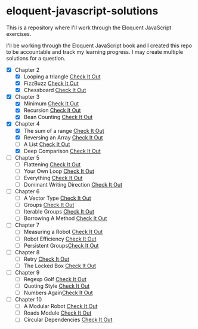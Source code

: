# eloquent-javascript-solutions
 This is a repository where I'll work through the Eloquent JavaScript exercises.


I'll be working through the Eloquent JavaScript book and I created this repo to be accountable and track my learning progress. I may create multiple solutions for a question.

- [x] Chapter 2
	 - [x] Looping a triangle [Check It Out](/chapter-2-exercises/looping-a-triangle/README)
	 - [x] FizzBuzz [Check It Out](/chapter-2-exercises/fizzbuzz/README)
	 - [x] Chessboard [Check It Out](/chapter-2-exercises/chessboard/README)

- [x] Chapter 3 
	- [x] Minimum [Check It Out](/chapter-3-exercises/minimum/README)
	- [x] Recursion [Check It Out](/chapter-3-exercises/recursion/README)
	- [x] Bean Counting [Check It Out](/chapter-3-exercises/bean-counting/README)

- [x] Chapter 4
	- [x] The sum of a range [Check It Out](/chapter-4-exercises/the-sum-of-a-range/README)
	- [x] Reversing an Array [Check It Out](/chapter-4-exercises/reversing-an-array/README)
	- [ ] A List [Check It Out](/chapter-4-exercises/a-list/README)
	- [x] Deep Comparison [Check It Out](/chapter-4-exercises/deep-comparison/README)

- [ ] Chapter 5
	- [ ] Flattening [Check It Out](/chapter-5-exercises/flattening/README)
	- [ ] Your Own Loop [Check It Out](/chapter-5-exercises/your-own-loop/README)
	- [ ] Everything [Check It Out](/chapter-5-exercises/everything/README)
	- [ ] Dominant Writing Direction [Check It Out](/chapter-5-exercises/dominant-writing-direction/README)

- [ ] Chapter 6
	- [ ] A Vector Type [Check It Out](/chapter-6-exercises/a-vector-type/README)
	- [ ] Groups [Check It Out](/chapter-6-exercises/groups/README)
	- [ ] Iterable Groups [Check It Out](/chapter-6-exercises/iterable-groups/README)
	- [ ] Borrowing A Method [Check It Out](/chapter-6-exercises/borrowing-a-method/README)

- [ ] Chapter 7
	- [ ] Measuring a Robot [Check It Out](/chapter-7-exercises/measuring-a-robot/README)
	- [ ] Robot Efficiency [Check It Out](/chapter-7-exercises/robot-efficiency/README)
	- [ ] Persistent Groups[Check It Out](/chapter-7-exercises/persistent-groups/README)

- [ ] Chapter 8
	- [ ] Retry [Check It Out](/chapter-8-exercises/retry/README)
	- [ ] The Locked Box [Check It Out](/chapter-8-exercises/the-locked-box/README)

- [ ] Chapter 9
	- [ ] Regexp Golf [Check It Out](/chapter-9-exercises/regexp-golf/README)
	- [ ] Quoting Style [Check It Out](/chapter-9-exercises/quoting-style/README)
	- [ ] Numbers Again[Check It Out](/chapter-9-exercises/numbers-again/README)

- [ ] Chapter 10
	- [ ] A Modular Robot [Check It Out](chapter-10-exercises/a-modular-robot/README)
	- [ ] Roads Module [Check It Out](chapter-10-exercises/a-modular-robot/README)
	- [ ] Circular Dependencies [Check It Out](/chapter-10-exercises/circular-dependencies/README)